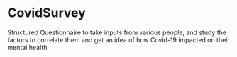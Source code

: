# CovidSurvey

Structured Questionnaire to take inputs from various people, and study the factors to correlate them and get an idea of how Covid-19 impacted on their mental health

